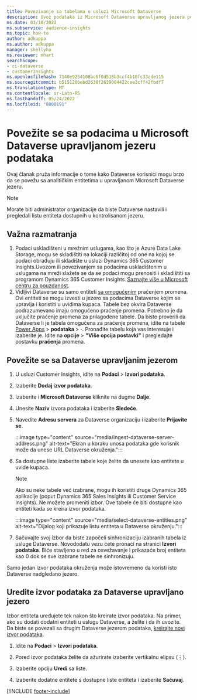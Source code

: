 ```yaml
---
title: Povezivanje sa tabelama u usluzi Microsoft Dataverse
description: Uvoz podataka iz Microsoft Dataverse upravljanog jezera podataka.
ms.date: 03/18/2022
ms.subservice: audience-insights
ms.topic: how-to
author: adkuppa
ms.author: adkuppa
manager: shellyha
ms.reviewer: mhart
searchScope:
- ci-dataverse
- customerInsights
ms.openlocfilehash: 7140e9254108bc6f0d518b3ccf4b10fc33cde115
ms.sourcegitcommit: b515120bebd2638f2639004422cee3cff42fbdf7
ms.translationtype: MT
ms.contentlocale: sr-Latn-RS
ms.lasthandoff: 05/24/2022
ms.locfileid: "8800191"
---
```

# <a name="connect-to-data-in-a-microsoft-dataverse-managed-data-lake"></a>Povežite se sa podacima u Microsoft Dataverse upravljanom jezeru podataka

Ovaj članak pruža informacije o tome kako Dataverse korisnici mogu brzo da se povežu sa analitičkim entitetima u upravljanom Microsoft Dataverse jezeru. 

> [!NOTE]
> Morate biti administrator organizacije da biste Dataverse nastavili i pregledali listu entiteta dostupnih u kontrolisanom jezeru.

## <a name="important-considerations"></a>Važna razmatranja

1. Podaci uskladišteni u mrežnim uslugama, kao što je Azure Data Lake Storage, mogu se skladištiti na lokaciji različitoj od one na kojoj se podaci obrađuju ili skladište u usluzi Dynamics 365 Customer Insights.Uvozom ili povezivanjem sa podacima uskladištenim u uslugama na mreži slažete se da se podaci mogu prenositi i skladištiti sa programom Dynamics 365 Customer Insights. [Saznajte više u Microsoft centru za pouzdanost](https://www.microsoft.com/trust-center).
2. Vidljivi Dataverse su samo entiteti [sa omogućenim](/power-platform/admin/enable-change-tracking-control-data-synchronization) praćenjem promena. Ovi entiteti se mogu izvesti u jezero sa podacima Dataverse kojim se upravlja i koristiti u uvidima kupaca. Tabele bez okvira Dataverse podrazumevano imaju omogućeno praćenje promena. Potrebno je da uključite praćenje promena za prilagođene tabele. Da biste proverili da Dataverse li je tabela omogućena za praćenje promena, idite na tabele [Power Apps](https://make.powerapps.com) > **podataka** > **·**. Pronađite tabelu koja vas interesuje i izaberite je. Idite na **opcije** > **"Više opcija postavki"** i pregledajte postavku **praćenja** promena.

## <a name="connect-to-a-dataverse-managed-lake"></a>Povežite se sa Dataverse upravljanim jezerom

1. U usluzi Customer Insights, idite na **Podaci** > **Izvori podataka**.

2. Izaberite **Dodaj izvor podataka**.

3. Izaberite i **Microsoft Dataverse** kliknite na dugme **Dalje**.

4. Unesite **Naziv** izvora podataka i izaberite **Sledeće**. 

5. Navedite **Adresu servera** za Dataverse organizaciju i izaberite **Prijavite se**.

   :::image type="content" source="media/ingest-dataverse-server-address.png" alt-text="Ekran u koraku unosa podataka gde korisnik može da unese URL Dataverse okruženja.":::

6. Sa dostupne liste izaberite tabele koje želite da unesete kao entitete u uvide kupaca.    

   > [!NOTE]
   > Ako su neke tabele već izabrane, mogu ih koristiti druge Dynamics 365 aplikacije (poput Dynamics 365 Sales Insights ili Customer Service Insights). Ne možete promeniti izbor. Ove tabele će biti dostupne kao entiteti kada se kreira izvor podataka.

   :::image type="content" source="media/select-dataverse-entities.png" alt-text="Dijalog koji prikazuje listu entiteta u Dataverse okruženju.":::

7. Sačuvajte svoj izbor da biste započeli sinhronizaciju izabranih tabela iz usluge Dataverse. Novododatu vezu ćete pronaći na stranici **Izvori podataka**. Biće stavljeno u red za osvežavanje i prikazaće broj entiteta kao 0 dok se sve izabrane tabele ne sinhronizuju.

Samo jedan izvor podataka okruženja može istovremeno da koristi isto Dataverse nadgledano jezero.

## <a name="edit-a-dataverse-managed-lake-data-source"></a>Uredite izvor podataka za Dataverse upravljano jezero

Izbor entiteta uređujete tek nakon što kreirate izvor podataka. Na primer, ako su dodati dodatni entiteti u uslugu Dataverse, a želite i da ih uvozite.    
Da biste se povezali sa drugim Dataverse jezerom podataka, [kreirajte novi izvor podataka](#connect-to-a-dataverse-managed-lake).

1. Idite na **Podaci** > **Izvori podataka**.

2. Pored izvor podataka želite da ažurirate izaberite vertikalnu elipsu (&vellip;).

3. Izaberite opciju **Uredi** sa liste.

4. Izaberite dodatne entitete s dostupne liste entiteta i izaberite **Sačuvaj**.

[!INCLUDE [footer-include](includes/footer-banner.md)]
